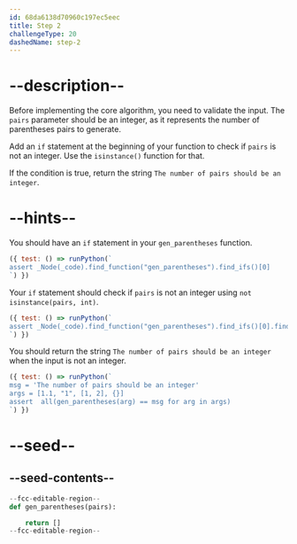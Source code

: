 ```yaml
---
id: 68da6138d70960c197ec5eec
title: Step 2
challengeType: 20
dashedName: step-2
---
```


# --description--

Before implementing the core algorithm, you need to validate the input. The `pairs` parameter should be an integer, as it represents the number of parentheses pairs to generate.

Add an `if` statement at the beginning of your function to check if `pairs` is not an integer. Use the `isinstance()` function for that.

If the condition is true, return the string `The number of pairs should be an integer`.

# --hints--

You should have an `if` statement in your `gen_parentheses` function.

```js
({ test: () => runPython(`
assert _Node(_code).find_function("gen_parentheses").find_ifs()[0]
`) })
```

Your `if` statement should check if `pairs` is not an integer using `not isinstance(pairs, int)`.

```js
({ test: () => runPython(`
assert _Node(_code).find_function("gen_parentheses").find_ifs()[0].find_conditions()[0].is_equivalent("not isinstance(pairs, int)")
`) })
```

You should return the string `The number of pairs should be an integer` when the input is not an integer.

```js
({ test: () => runPython(`
msg = 'The number of pairs should be an integer'
args = [1.1, "1", [1, 2], {}]
assert  all(gen_parentheses(arg) == msg for arg in args)
`) })
```

# --seed--

## --seed-contents--

```py
--fcc-editable-region--
def gen_parentheses(pairs):

    return []
--fcc-editable-region--
```
